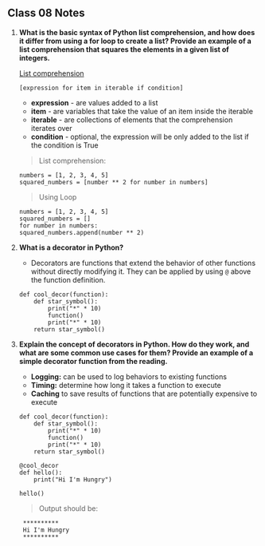## Class 08 Notes

1. **What is the basic syntax of Python list comprehension, and how does it differ from using a for loop to create a list? Provide an example of a list comprehension that squares the elements in a given list of integers.**

    [List comprehension](https://www.pythonforbeginners.com/basics/list-comprehensions-in-python)

    ```
    [expression for item in iterable if condition]
    ```

    - **expression** - are values added to a list
    - **item** - are variables that take the value of an item inside the iterable
    - **iterable** - are collections of elements that the comprehension iterates over
    - **condition** - optional, the expression will be only added to the list if the condition is True

    >List comprehension:
    ```
    numbers = [1, 2, 3, 4, 5]
    squared_numbers = [number ** 2 for number in numbers]
    ```

    >Using Loop
    ```
    numbers = [1, 2, 3, 4, 5]
    squared_numbers = []
    for number in numbers:
    squared_numbers.append(number ** 2)
    ```

2. **What is a decorator in Python?**

    - Decorators are functions that extend the behavior of other functions without directly modifying it. They can be applied by using `@` above the function definition.

    ```
    def cool_decor(function):
        def star_symbol():
            print("*" * 10)
            function()
            print("*" * 10)
        return star_symbol()
    ```

3. **Explain the concept of decorators in Python. How do they work, and what are some common use cases for them? Provide an example of a simple decorator function from the reading.**

    - **Logging:** can be used to log behaviors to existing functions
    - **Timing:** determine how long it takes a function to execute
    - **Caching** to save results of functions that are potentially expensive to execute
    
    ```
    def cool_decor(function):
        def star_symbol():
            print("*" * 10)
            function()
            print("*" * 10)
        return star_symbol()

    @cool_decor
    def hello():
        print("Hi I'm Hungry")

    hello()
    ``````

    > Output should be:

        **********
        Hi I'm Hungry
        **********
